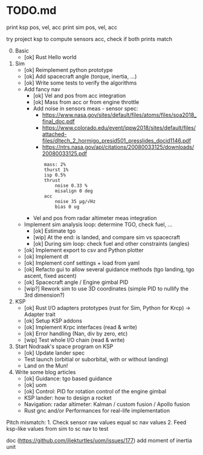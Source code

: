 # TODO.md


print ksp pos, vel, acc
print sim pos, vel, acc

try project ksp to compute sensors acc, check if both prints match



0. Basic
    * [ok] Rust Hello world
1. Sim
    * [ok] Reimplement python prototype
    * [ok] Add spacecraft angle (torque, inertia, ...)
    * [ok] Write some tests to verify the algorithms
    * Add fancy nav
        * [ok] Vel and pos from acc integration
        * [ok] Mass from acc or from engine throttle
        * Add noise in sensors meas - sensor spec:
            * https://www.nasa.gov/sites/default/files/atoms/files/soa2018_final_doc.pdf
            * https://www.colorado.edu/event/ippw2018/sites/default/files/attached-files/dltech_2_hormigo_presid501_presslides_docid1146.pdf
            * https://ntrs.nasa.gov/api/citations/20080033125/downloads/20080033125.pdf
            ```
                mass: 2%
                thurst 1%
                isp 0.5%
                thrust
                    noise 0.33 %
                    misalign 0 deg
                acc
                    noise 35 μg/√Hz
                    bias 0 ug
            ```
        * Vel and pos from radar altimeter meas integration
    * Implement sim analysis loop: determine TGO, check fuel, ...
        * [ok] Estimate tgo
        * [wip] At the end: is landed, and compare sim vs spacecraft
        * [ok] During sim loop: check fuel and other constraints (angles)
    * [ok] Implement export to csv and Python plotter
    * [ok] Implement dt
    * [ok] Implement conf settings + load from yaml
    * [ok] Refacto gui to allow several guidance methods (tgo landing, tgo ascent, fixed ascent)
    * [ok] Spacecraft angle / Engine gimbal PID
    * [wip?] Rework sim to use 3D coordinates (simple PID to nullify the 3rd dimension?)
2. KSP
    * [ok] Rust I/O adapters prototypes (rust for Sim, Python for Krcp) -> Adapter trait
    * [ok] Setup KSP addons
    * [ok] Implement Krpc interfaces (read & write)
    * [ok] Error handling (Nan, div by zero, etc)
    * [wip] Test whole I/O chain (read & write)
3. Start Nodraak's space program on KSP
    * [ok] Update lander spec
    * Test launch (orbitial or suborbital, with or without landing)
    * Land on the Mun!
4. Write some blog articles
    * [ok] Guidance: tgo based guidance
    * [ok] uom
    * [ok] Control: PID for rotation control of the engine gimbal
    * KSP lander: how to design a rocket
    * Navigation: radar altimeter: Kalman / custom fusion / Apollo fusion
    * Rust gnc and/or Performances for real-life implementation


Pitch mismatch:
    1. Check sensor raw values equal sc nav values
    2. Feed ksp-like values from sim to sc nav to test


doc (https://github.com/iliekturtles/uom/issues/177)
add moment of inertia unit
